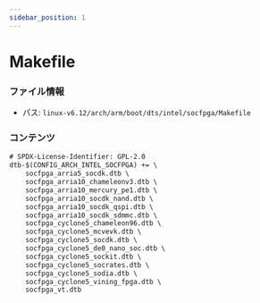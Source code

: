 ```yaml
---
sidebar_position: 1
---
```

# Makefile

### ファイル情報

- パス: `linux-v6.12/arch/arm/boot/dts/intel/socfpga/Makefile`

### コンテンツ

```txt
# SPDX-License-Identifier: GPL-2.0
dtb-$(CONFIG_ARCH_INTEL_SOCFPGA) += \
	socfpga_arria5_socdk.dtb \
	socfpga_arria10_chameleonv3.dtb \
	socfpga_arria10_mercury_pe1.dtb \
	socfpga_arria10_socdk_nand.dtb \
	socfpga_arria10_socdk_qspi.dtb \
	socfpga_arria10_socdk_sdmmc.dtb \
	socfpga_cyclone5_chameleon96.dtb \
	socfpga_cyclone5_mcvevk.dtb \
	socfpga_cyclone5_socdk.dtb \
	socfpga_cyclone5_de0_nano_soc.dtb \
	socfpga_cyclone5_sockit.dtb \
	socfpga_cyclone5_socrates.dtb \
	socfpga_cyclone5_sodia.dtb \
	socfpga_cyclone5_vining_fpga.dtb \
	socfpga_vt.dtb

```
